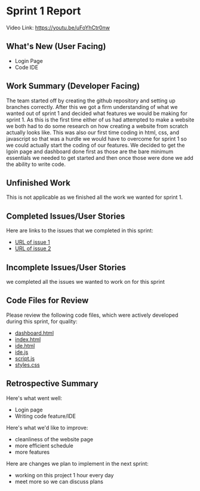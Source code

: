 # Sprint 1 Report 
Video Link: https://youtu.be/uFoYhCtr0nw
## What's New (User Facing)
 * Login Page
 * Code IDE

## Work Summary (Developer Facing)
The team started off by creating the github repository and setting up branches correctly. After this we got a firm understanding of what we wanted out of sprint 1 and decided what features we would be making for sprint 1. As this is the first time either of us had attempted to make a website we both had to do some research on how creating a website from scratch actually looks like. This was also our first time coding in html, css, and javascript so that was a hurdle we would have to overcome for sprint 1 so we could actually start the coding of our features. We decided to get the lgoin page and dashboard done first as those are the bare minimum essentials we needed to get started and then once those were done we add the ability to write code. 

## Unfinished Work
This is not applicable as we finished all the work we wanted for sprint 1. 

## Completed Issues/User Stories
Here are links to the issues that we completed in this sprint:

 * [URL of issue 1](https://github.com/jdpickett/322_group_project/issues/1)
 * [URL of issue 2](https://github.com/jdpickett/322_group_project/issues/5)
 
 ## Incomplete Issues/User Stories
we completed all the issues we wanted to work on for this sprint

## Code Files for Review
Please review the following code files, which were actively developed during this sprint, for quality:
 * [dashboard.html](https://github.com/jdpickett/322_group_project/blob/main/code/dashboard.html)
 * [index.html](https://github.com/jdpickett/322_group_project/blob/main/code/index.html)
 * [ide.html](https://github.com/jdpickett/322_group_project/blob/main/code/ide.html)
 * [ide.js](https://github.com/jdpickett/322_group_project/blob/main/code/ide.js)
 * [script.js](https://github.com/jdpickett/322_group_project/blob/main/code/script.js)
 * [styles.css](https://github.com/jdpickett/322_group_project/blob/main/code/styles.css)
 
## Retrospective Summary
Here's what went well:
  * Login page
  * Writing code feature/IDE
 
Here's what we'd like to improve:
   * cleanliness of the website page
   * more efficient schedule 
   * more features
  
Here are changes we plan to implement in the next sprint:
   * working on this project 1 hour every day
   * meet more so we can discuss plans 
